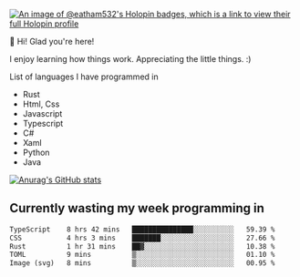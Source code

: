 [![An image of @eatham532's Holopin badges, which is a link to view their full Holopin profile](https://holopin.me/eatham532)](https://holopin.io/@eatham532)


👋 Hi! Glad you're here!

I enjoy learning how things work. Appreciating the little things. :)


List of languages I have programmed in
- Rust
- Html, Css
- Javascript
- Typescript
- C#
- Xaml
- Python
- Java

[![Anurag's GitHub stats](https://github-readme-stats.vercel.app/api?username=Eatham532&theme=dark)](https://github.com/anuraghazra/github-readme-stats)


## Currently wasting my week programming in
<!--START_SECTION:waka-->

```txt
TypeScript    8 hrs 42 mins   ███████████████░░░░░░░░░░   59.39 %
CSS           4 hrs 3 mins    ███████░░░░░░░░░░░░░░░░░░   27.66 %
Rust          1 hr 31 mins    ██▓░░░░░░░░░░░░░░░░░░░░░░   10.38 %
TOML          9 mins          ▒░░░░░░░░░░░░░░░░░░░░░░░░   01.10 %
Image (svg)   8 mins          ▒░░░░░░░░░░░░░░░░░░░░░░░░   00.95 %
```

<!--END_SECTION:waka-->
